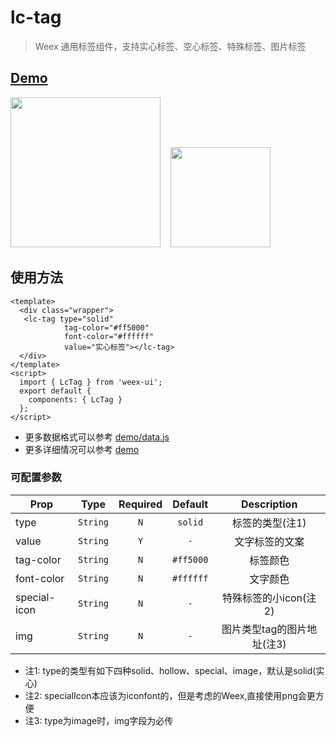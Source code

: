 # lc-tag 

> Weex 通用标签组件，支持实心标签、空心标签、特殊标签、图片标签

## [Demo](https://h5.m.taobao.com/trip/lc-tag/index.html?_wx_tpl=https%3A%2F%2Fh5.m.taobao.com%2Ftrip%2Flc-tag%2Fdemo%2Findex.native-min.js)
<img src="https://gw.alipayobjects.com/zos/rmsportal/hErVCTKqGcxNiyAmVWkp.gif" width="240"/>&nbsp;&nbsp;&nbsp;&nbsp;<img src="https://img.alicdn.com/tfs/TB11omrSXXXXXagXVXXXXXXXXXX-200-200.png" width="160"/>

## 使用方法

```vue
<template>
  <div class="wrapper">
   <lc-tag type="solid"
            tag-color="#ff5000"
            font-color="#ffffff"
            value="实心标签"></lc-tag>
  </div>
</template>
<script>
  import { LcTag } from 'weex-ui';
  export default {
    components: { LcTag }
  };
</script>
```

- 更多数据格式可以参考 [demo/data.js](https://github.com/alibaba/weex-ui/blob/master/example/tag/data.js)
- 更多详细情况可以参考 [demo](https://github.com/alibaba/weex-ui/blob/master/example/tag/index.vue)


### 可配置参数

| Prop | Type | Required | Default | Description |
| ---- |:----:|:---:|:-------:| :----------:|
| type | `String` | `N` | `solid` | 标签的类型(注1) |
| value | `String` | `Y` | `-` | 文字标签的文案 |
| tag-color | `String` | `N` | `#ff5000` | 标签颜色 |
| font-color | `String` | `N` | `#ffffff` | 文字颜色 |
| special-icon | `String` | `N` | `-` | 特殊标签的小icon(注2) |
| img | `String` | `N` | `-` | 图片类型tag的图片地址(注3) |

* 注1: type的类型有如下四种solid、hollow、special、image，默认是solid(实心)
* 注2: specialIcon本应该为iconfont的，但是考虑的Weex,直接使用png会更方便
* 注3: type为image时，img字段为必传
